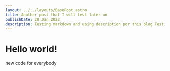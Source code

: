 ```yaml
---
layout: ../../layouts/BasePost.astro
title: Another post that I will test later on
publishDate: 28 Jan 2022
description: Testing markdown and using description por this blog Testing markdown and using description por this blog
---
```


# Hello world!

new code for everybody
